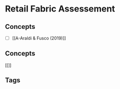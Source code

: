 # Retail Fabric Assessement 


## Concepts 

 - [ ]  [[A-Araldi & Fusco (2019)]]


## Concepts
[[]]

## Tags

